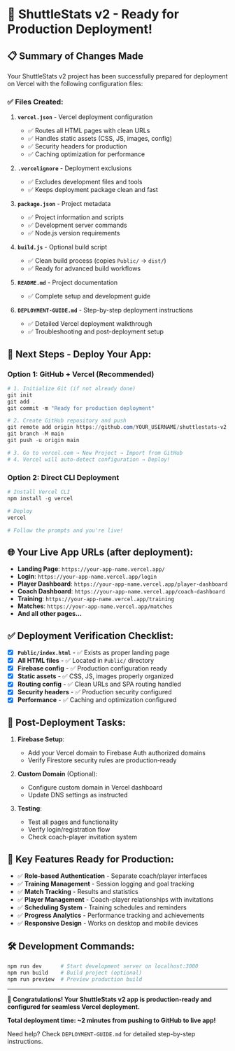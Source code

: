 # 🎉 ShuttleStats v2 - Ready for Production Deployment!

## 📋 Summary of Changes Made

Your ShuttleStats v2 project has been successfully prepared for deployment on Vercel with the following configuration files:

### ✅ **Files Created:**

1. **`vercel.json`** - Vercel deployment configuration

   - ✅ Routes all HTML pages with clean URLs
   - ✅ Handles static assets (CSS, JS, images, config)
   - ✅ Security headers for production
   - ✅ Caching optimization for performance

2. **`.vercelignore`** - Deployment exclusions

   - ✅ Excludes development files and tools
   - ✅ Keeps deployment package clean and fast

3. **`package.json`** - Project metadata

   - ✅ Project information and scripts
   - ✅ Development server commands
   - ✅ Node.js version requirements

4. **`build.js`** - Optional build script

   - ✅ Clean build process (copies `Public/` → `dist/`)
   - ✅ Ready for advanced build workflows

5. **`README.md`** - Project documentation

   - ✅ Complete setup and development guide

6. **`DEPLOYMENT-GUIDE.md`** - Step-by-step deployment instructions
   - ✅ Detailed Vercel deployment walkthrough
   - ✅ Troubleshooting and post-deployment setup

## 🚀 **Next Steps - Deploy Your App:**

### **Option 1: GitHub + Vercel (Recommended)**

```powershell
# 1. Initialize Git (if not already done)
git init
git add .
git commit -m "Ready for production deployment"

# 2. Create GitHub repository and push
git remote add origin https://github.com/YOUR_USERNAME/shuttlestats-v2.git
git branch -M main
git push -u origin main

# 3. Go to vercel.com → New Project → Import from GitHub
# 4. Vercel will auto-detect configuration → Deploy!
```

### **Option 2: Direct CLI Deployment**

```powershell
# Install Vercel CLI
npm install -g vercel

# Deploy
vercel

# Follow the prompts and you're live!
```

## 🌐 **Your Live App URLs (after deployment):**

- **Landing Page**: `https://your-app-name.vercel.app/`
- **Login**: `https://your-app-name.vercel.app/login`
- **Player Dashboard**: `https://your-app-name.vercel.app/player-dashboard`
- **Coach Dashboard**: `https://your-app-name.vercel.app/coach-dashboard`
- **Training**: `https://your-app-name.vercel.app/training`
- **Matches**: `https://your-app-name.vercel.app/matches`
- **And all other pages...**

## ✅ **Deployment Verification Checklist:**

- [x] **`Public/index.html`** - ✅ Exists as proper landing page
- [x] **All HTML files** - ✅ Located in `Public/` directory
- [x] **Firebase config** - ✅ Production configuration ready
- [x] **Static assets** - ✅ CSS, JS, images properly organized
- [x] **Routing config** - ✅ Clean URLs and SPA routing handled
- [x] **Security headers** - ✅ Production security configured
- [x] **Performance** - ✅ Caching and optimization configured

## 🔧 **Post-Deployment Tasks:**

1. **Firebase Setup**:

   - Add your Vercel domain to Firebase Auth authorized domains
   - Verify Firestore security rules are production-ready

2. **Custom Domain** (Optional):

   - Configure custom domain in Vercel dashboard
   - Update DNS settings as instructed

3. **Testing**:
   - Test all pages and functionality
   - Verify login/registration flow
   - Check coach-player invitation system

## 🎯 **Key Features Ready for Production:**

- ✅ **Role-based Authentication** - Separate coach/player interfaces
- ✅ **Training Management** - Session logging and goal tracking
- ✅ **Match Tracking** - Results and statistics
- ✅ **Player Management** - Coach-player relationships with invitations
- ✅ **Scheduling System** - Training schedules and reminders
- ✅ **Progress Analytics** - Performance tracking and achievements
- ✅ **Responsive Design** - Works on desktop and mobile devices

## 🛠️ **Development Commands:**

```powershell
npm run dev      # Start development server on localhost:3000
npm run build    # Build project (optional)
npm run preview  # Preview production build
```

---

**🎉 Congratulations! Your ShuttleStats v2 app is production-ready and configured for seamless Vercel deployment.**

**Total deployment time: ~2 minutes from pushing to GitHub to live app!**

Need help? Check `DEPLOYMENT-GUIDE.md` for detailed step-by-step instructions.
